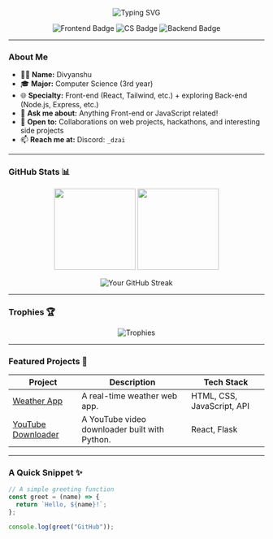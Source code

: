 <!-- Banner or short introduction -->
<p align="center">
  <img src="https://readme-typing-svg.herokuapp.com?font=Fira+Code&size=22&pause=1000&color=00FFEE&center=true&vCenter=true&width=435&lines=Hey+there,+I'm+Divyanshu!;Frontend+Developer+%7C+CS+Student;Learning+Backend+%7C+Open+to+Collab" alt="Typing SVG" />
</p>

<p align="center">
  <img src="https://img.shields.io/badge/Frontend%20Dev-Learning-brightgreen?style=for-the-badge" alt="Frontend Badge"/>
  <img src="https://img.shields.io/badge/CS-3rd%20Year-blue?style=for-the-badge" alt="CS Badge"/>
  <img src="https://img.shields.io/badge/Backend-Explorer-orange?style=for-the-badge" alt="Backend Badge"/>
</p>

---

### About Me
- 👨‍💻 **Name:** Divyanshu  
- 🎓 **Major:** Computer Science (3rd year)  
- 🌐 **Specialty:** Front-end (React, Tailwind, etc.) + exploring Back-end (Node.js, Express, etc.)  
- 💬 **Ask me about:** Anything Front-end or JavaScript related!  
- 🤝 **Open to:** Collaborations on web projects, hackathons, and interesting side projects  
- 📫 **Reach me at:** Discord: `_dzai`  

---

### GitHub Stats 📊
<p align="center">
  <img height="160px" src="https://github-readme-stats.vercel.app/api?username=DivyanshuxOP&show_icons=true&theme=dark&count_private=true" />
  <img height="160px" src="https://github-readme-stats.vercel.app/api/top-langs/?username=DivyanshuxOP&layout=compact&theme=dark" />
</p>

<p align="center">
  <img src="https://github-readme-streak-stats.herokuapp.com/?user=DivyanshuxOP&theme=dark" alt="Your GitHub Streak" />
</p>

---

### Trophies 🏆
<p align="center">
  <img src="https://github-profile-trophy.vercel.app/?username=DivyanshuxOP&theme=darkhub&no-frame=true&row=1&column=6" alt="Trophies" />
</p>

---

### Featured Projects 🚀
| Project | Description | Tech Stack |
|---------|------------|------------|
| [Weather App](https://github.com/DivyanshuxOP/weather-app) | A real-time weather web app. | HTML, CSS, JavaScript, API |
| [YouTube Downloader](https://github.com/DivyanshuxOP/react-ytdl) | A YouTube video downloader built with Python. | React, Flask |

---

### A Quick Snippet ✨
```js
// A simple greeting function
const greet = (name) => {
  return `Hello, ${name}!`;
};

console.log(greet("GitHub"));
